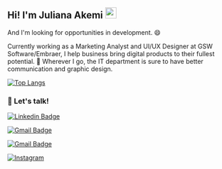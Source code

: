 ## Hi!  I'm Juliana Akemi <img src="https://media.giphy.com/media/hvRJCLFzcasrR4ia7z/giphy.gif" width="25px">


And I'm looking for opportunities in development. 😄

Currently working as a Marketing Analyst and UI/UX Designer at GSW Software/Embraer, I help business bring digital products to their fullest potential. :star2: Wherever I go, the IT department is sure to have better communication and graphic design.
<!--
<img align="center" src="https://github-readme-stats.vercel.app/api/<top-langs>/?username=<JulianaAkemi>&theme=<react>" />
-->
[![Top Langs](https://github-readme-stats.vercel.app/api/top-langs/?username=JulianaAkemi&layout=compact)](https://github.com/JulianaAkemi/github-readme-stats)

###  :speech_balloon: Let's talk!
[![Linkedin Badge](https://img.shields.io/badge/-Linkedin-blue?style=flat-square&logo=Linkedin&logoColor=white&link=https://www.linkedin.com/in/juliana-akemi-k-a676b839/)](https://www.linkedin.com/in/juliana-akemi-k-a676b839/) 

[![Gmail Badge](https://img.shields.io/badge/-contact@juliana.akemi-c14438?style=flat-square&logo=Gmail&logoColor=white&link=mailto:julianaakkemi@gmail.com)](mailto:julianaakkemi@gmail.com)

[![Gmail Badge](https://img.shields.io/badge/-contato@daianesousa.tech-c14438?style=flat-square&logo=Gmail&logoColor=white&link=mailto:daisousa.c@gmail.com)](mailto:daisousa.c@gmail.com)


<a href="https://www.instagram.com/jay_akemi/" target="_blank"><img src="https://img.shields.io/badge/Instagram-%23E4405F.svg?&style=flat-square&logo=instagram&logoColor=white" alt="Instagram"></a>

<!--
[<img align="left" alt="JulianaAkemi | My Website" width="22px" src="https://raw.githubusercontent.com/iconic/open-iconic/master/svg/globe.svg" />]







[website]:


**JulianaAkemi/JulianaAkemi** is a ✨ _special_ ✨ repository because its `README.md` (this file) appears on your GitHub profile.

Here are some ideas to get you started:

- 🔭 I’m currently working on ...
- 🌱 I’m currently learning ...
- 👯 I’m looking to collaborate on ...
- 🤔 I’m looking for help with ...
- 💬 Ask me about ...
- 📫 How to reach me: ...
- 😄 Pronouns: ...
- ⚡ Fun fact: ...
-->
